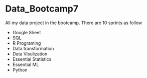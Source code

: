 # Data_Bootcamp7
All my data project in the bootcamp. There are 10 sprints as follow

- Google Sheet
- SQL
- R Programing
- Data transformation
- Data Visulization
- Essential Statistics
- Essential ML
- Python
